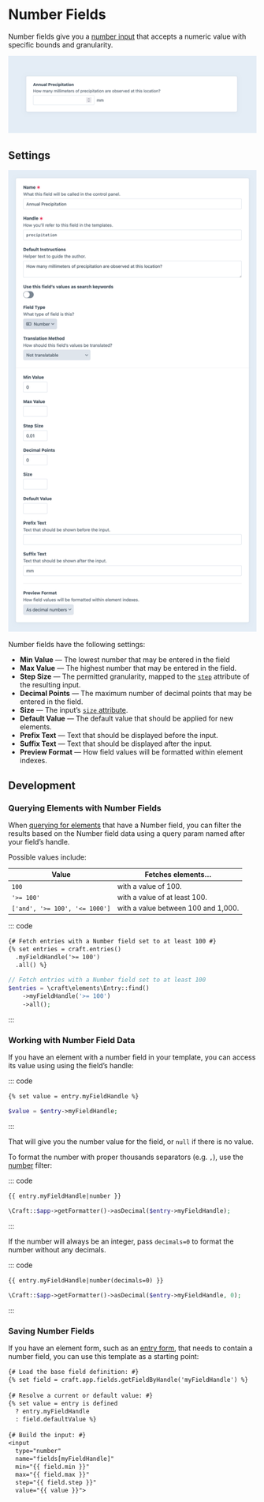 # Number Fields

Number fields give you a [number input](https://developer.mozilla.org/en-US/docs/Web/HTML/Element/input/number) that accepts a numeric value with specific bounds and granularity.

<!-- more -->

![Screenshot of a number field interface in the Craft control panel](../../images/fields-number-ui.png)

## Settings

<BrowserShot
  url="https://my-craft-project.ddev.site/admin/settings/fields/new"
  :link="false"
  :max-height="500"
  caption="Adding a new number field via the control panel.">
  <img src="../../images/fields-number-settings.png" alt="Number field settings screen in the Craft control panel">
</BrowserShot>

Number fields have the following settings:

- **Min Value** — The lowest number that may be entered in the field
- **Max Value** — The highest number that may be entered in the field.
- **Step Size** — The permitted granularity, mapped to the [`step`](https://developer.mozilla.org/en-US/docs/Web/HTML/Element/input/number#step) attribute of the resulting input.
- **Decimal Points** — The maximum number of decimal points that may be entered in the field.
- **Size** — The input’s [`size` attribute](https://developer.mozilla.org/en-US/docs/Web/HTML/Element/input#size).
- **Default Value** — The default value that should be applied for new elements.
- **Prefix Text** — Text that should be displayed before the input.
- **Suffix Text** — Text that should be displayed after the input.
- **Preview Format** — How field values will be formatted within element indexes.

## Development

### Querying Elements with Number Fields

When [querying for elements](../../development/element-queries.md) that have a Number field, you can filter the results based on the Number field data using a query param named after your field’s handle.

Possible values include:

| Value | Fetches elements…
| - | -
| `100` | with a value of 100.
| `'>= 100'` | with a value of at least 100.
| `['and', '>= 100', '<= 1000']` | with a value between 100 and 1,000.

::: code
```twig
{# Fetch entries with a Number field set to at least 100 #}
{% set entries = craft.entries()
  .myFieldHandle('>= 100')
  .all() %}
```
```php
// Fetch entries with a Number field set to at least 100
$entries = \craft\elements\Entry::find()
    ->myFieldHandle('>= 100')
    ->all();
```
:::

### Working with Number Field Data

If you have an element with a number field in your template, you can access its value using using the field’s handle:

::: code
```twig
{% set value = entry.myFieldHandle %}
```
```php
$value = $entry->myFieldHandle;
```
:::

That will give you the number value for the field, or `null` if there is no value.

To format the number with proper thousands separators (e.g. `,`), use the [number](../twig/filters.md#number) filter:

::: code
```twig
{{ entry.myFieldHandle|number }}
```
```php
\Craft::$app->getFormatter()->asDecimal($entry->myFieldHandle);
```
:::

If the number will always be an integer, pass `decimals=0` to format the number without any decimals.

::: code
```twig
{{ entry.myFieldHandle|number(decimals=0) }}
```
```php
\Craft::$app->getFormatter()->asDecimal($entry->myFieldHandle, 0);
```
:::


### Saving Number Fields

If you have an element form, such as an [entry form](kb:entry-form), that needs to contain a number field, you can use this template as a starting point:

```twig
{# Load the base field definition: #}
{% set field = craft.app.fields.getFieldByHandle('myFieldHandle') %}

{# Resolve a current or default value: #}
{% set value = entry is defined
  ? entry.myFieldHandle
  : field.defaultValue %}

{# Build the input: #}
<input
  type="number"
  name="fields[myFieldHandle]"
  min="{{ field.min }}"
  max="{{ field.max }}"
  step="{{ field.step }}"
  value="{{ value }}">
```
